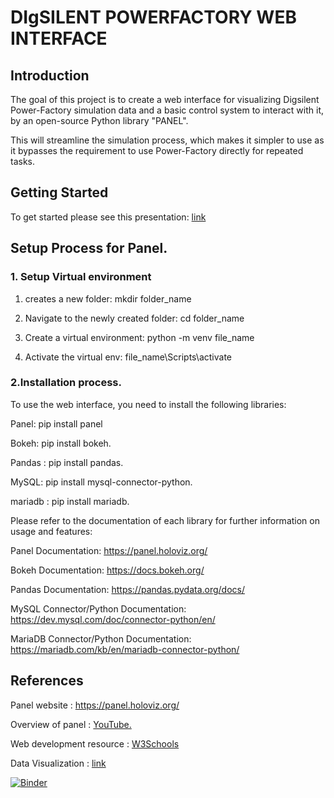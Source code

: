 # DIgSILENT POWERFACTORY WEB INTERFACE

## Introduction

The goal of this project is to create a web interface for visualizing Digsilent Power-Factory simulation data and a basic control system to interact with it, by an open-source Python library "PANEL".

This will streamline the simulation process, which makes it simpler to use as it bypasses the requirement to use Power-Factory directly for repeated tasks.

## Getting Started
To get started please see this presentation: [link](https://github.com/shiva-kumar-biru/panel/blob/main/Documents/panel_introduction.pptx)

## Setup Process for Panel. 



### 1. Setup Virtual environment


1. creates a new folder:  mkdir folder_name
  
2. Navigate to the newly created folder: cd folder_name 

3. Create a virtual environment: python -m venv file_name 

4. Activate the virtual env: file_name\Scripts\activate 



### 2.Installation process.

To use the web interface, you need to install the following libraries:

Panel: pip install panel

Bokeh: pip install bokeh.

Pandas : pip install pandas.

MySQL: pip install mysql-connector-python.

mariadb : pip install mariadb.

Please refer to the documentation of each library for further information on usage and features:

Panel Documentation: https://panel.holoviz.org/

Bokeh Documentation: https://docs.bokeh.org/

Pandas Documentation: https://pandas.pydata.org/docs/

MySQL Connector/Python Documentation: https://dev.mysql.com/doc/connector-python/en/

MariaDB Connector/Python Documentation: https://mariadb.com/kb/en/mariadb-connector-python/





## References 
Panel website :
https://panel.holoviz.org/

Overview of panel : <a href="https://www.youtube.com/watch?v=1UVghBXt6dY"> YouTube.</a>

Web development resource :  [W3Schools](https://www.w3schools.com/) 

Data Visualization : [link](https://realpython.com/python-data-visualization-bokeh/)


[![Binder](https://mybinder.org/badge_logo.svg)](https://mybinder.org/v2/gh/shiva-kumar-biru/panel/main)
